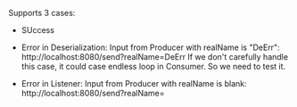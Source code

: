 Supports 3 cases:
+ SUccess

+ Error in Deserialization: 
Input from Producer with realName is "DeErr": http://localhost:8080/send?realName=DeErr
If we don't carefully handle this case, it could case endless loop in Consumer. So we need to test it.

+ Error in Listener:
Input from Producer with realName is blank: http://localhost:8080/send?realName=
